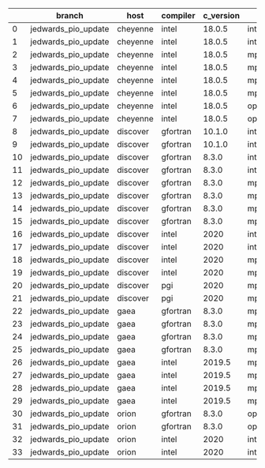 |    | branch              | host     | compiler   | c_version   | mpi      | m_version   | o_g   | os     | build   | u_pass   | u_fail   | s_pass   | s_fail   | e_pass   | e_fail   |   nuopc_pass |   nuopc_fail | hash                                                                                                                                          | modified            |
|----|---------------------|----------|------------|-------------|----------|-------------|-------|--------|---------|----------|----------|----------|----------|----------|----------|--------------|--------------|-----------------------------------------------------------------------------------------------------------------------------------------------|---------------------|
|  0 | jedwards_pio_update | cheyenne | intel      | 18.0.5      | intelmpi | 2018.4.274  | O     | Linux  | Pass    | 9033     | 0        | 49       | 0        | 80       | 0        |           50 |            0 | [artifacts](https://github.com/esmf-org/esmf-test-artifacts/tree/cheyenne/jedwards_pio_update/cheyenne/intel/18.0.5/O/intelmpi/2018.4.274)    | 02/21/2022_19:41:09 |
|  1 | jedwards_pio_update | cheyenne | intel      | 18.0.5      | intelmpi | 2018.4.274  | g     | Linux  | Pass    | 13657    | 0        | 49       | 0        | 80       | 0        |           50 |            0 | [artifacts](https://github.com/esmf-org/esmf-test-artifacts/tree/cheyenne/jedwards_pio_update/cheyenne/intel/18.0.5/g/intelmpi/2018.4.274)    | 02/21/2022_19:41:09 |
|  2 | jedwards_pio_update | cheyenne | intel      | 18.0.5      | mpiuni   | none        | O     | Linux  | Fail    | fail     | fail     | fail     | fail     | fail     | fail     |            0 |           50 | [artifacts](https://github.com/esmf-org/esmf-test-artifacts/tree/cheyenne/jedwards_pio_update/cheyenne/intel/18.0.5/O/mpiuni/none)            | 02/21/2022_19:41:09 |
|  3 | jedwards_pio_update | cheyenne | intel      | 18.0.5      | mpiuni   | none        | g     | Linux  | Fail    | fail     | fail     | fail     | fail     | fail     | fail     |            0 |           50 | [artifacts](https://github.com/esmf-org/esmf-test-artifacts/tree/cheyenne/jedwards_pio_update/cheyenne/intel/18.0.5/g/mpiuni/none)            | 02/21/2022_19:41:09 |
|  4 | jedwards_pio_update | cheyenne | intel      | 18.0.5      | mpt      | 2.19        | O     | Linux  | Pass    | 9033     | 0        | 49       | 0        | 80       | 0        |            0 |           50 | [artifacts](https://github.com/esmf-org/esmf-test-artifacts/tree/cheyenne/jedwards_pio_update/cheyenne/intel/18.0.5/O/mpt/2.19)               | 02/21/2022_19:41:09 |
|  5 | jedwards_pio_update | cheyenne | intel      | 18.0.5      | mpt      | 2.19        | g     | Linux  | Pass    | 13657    | 0        | 49       | 0        | 80       | 0        |            0 |           50 | [artifacts](https://github.com/esmf-org/esmf-test-artifacts/tree/cheyenne/jedwards_pio_update/cheyenne/intel/18.0.5/g/mpt/2.19)               | 02/21/2022_19:41:09 |
|  6 | jedwards_pio_update | cheyenne | intel      | 18.0.5      | openmpi  | 3.1.4       | O     | Linux  | Pass    | 9033     | 0        | 49       | 0        | 80       | 0        |           50 |            0 | [artifacts](https://github.com/esmf-org/esmf-test-artifacts/tree/cheyenne/jedwards_pio_update/cheyenne/intel/18.0.5/O/openmpi/3.1.4)          | 02/21/2022_19:41:09 |
|  7 | jedwards_pio_update | cheyenne | intel      | 18.0.5      | openmpi  | 3.1.4       | g     | Linux  | Pass    | 13657    | 0        | 49       | 0        | 80       | 0        |           50 |            0 | [artifacts](https://github.com/esmf-org/esmf-test-artifacts/tree/cheyenne/jedwards_pio_update/cheyenne/intel/18.0.5/g/openmpi/3.1.4)          | 02/21/2022_19:41:09 |
|  8 | jedwards_pio_update | discover | gfortran   | 10.1.0      | intelmpi | 19.1.3.304  | O     | Linux  | Pass    | 9018     | 15       | 49       | 0        | 80       | 0        |           50 |            0 | [artifacts](https://github.com/esmf-org/esmf-test-artifacts/tree/discover/jedwards_pio_update/discover/gfortran/10.1.0/O/intelmpi/19.1.3.304) | 02/21/2022_19:41:53 |
|  9 | jedwards_pio_update | discover | gfortran   | 10.1.0      | intelmpi | 19.1.3.304  | g     | Linux  | Pass    | 13642    | 15       | 49       | 0        | 80       | 0        |           50 |            0 | [artifacts](https://github.com/esmf-org/esmf-test-artifacts/tree/discover/jedwards_pio_update/discover/gfortran/10.1.0/g/intelmpi/19.1.3.304) | 02/21/2022_19:41:53 |
| 10 | jedwards_pio_update | discover | gfortran   | 8.3.0       | intelmpi | 19.1.3.304  | O     | Linux  | Pass    | 9018     | 15       | 49       | 0        | 80       | 0        |           50 |            0 | [artifacts](https://github.com/esmf-org/esmf-test-artifacts/tree/discover/jedwards_pio_update/discover/gfortran/8.3.0/O/intelmpi/19.1.3.304)  | 02/21/2022_19:41:53 |
| 11 | jedwards_pio_update | discover | gfortran   | 8.3.0       | intelmpi | 19.1.3.304  | g     | Linux  | Pass    | 13642    | 15       | 49       | 0        | 80       | 0        |           50 |            0 | [artifacts](https://github.com/esmf-org/esmf-test-artifacts/tree/discover/jedwards_pio_update/discover/gfortran/8.3.0/g/intelmpi/19.1.3.304)  | 02/21/2022_19:41:53 |
| 12 | jedwards_pio_update | discover | gfortran   | 8.3.0       | mpiuni   | none        | O     | Linux  | Fail    | fail     | fail     | fail     | fail     | fail     | fail     |            0 |           50 | [artifacts](https://github.com/esmf-org/esmf-test-artifacts/tree/discover/jedwards_pio_update/discover/gfortran/8.3.0/O/mpiuni/none)          | 02/21/2022_19:41:53 |
| 13 | jedwards_pio_update | discover | gfortran   | 8.3.0       | mpiuni   | none        | g     | Linux  | Fail    | fail     | fail     | fail     | fail     | fail     | fail     |            0 |           50 | [artifacts](https://github.com/esmf-org/esmf-test-artifacts/tree/discover/jedwards_pio_update/discover/gfortran/8.3.0/g/mpiuni/none)          | 02/21/2022_19:41:53 |
| 14 | jedwards_pio_update | discover | gfortran   | 8.3.0       | mpt      | 2.17        | O     | Linux  | Pass    | 9033     | 0        | 49       | 0        | 80       | 0        |           46 |            4 | [artifacts](https://github.com/esmf-org/esmf-test-artifacts/tree/discover/jedwards_pio_update/discover/gfortran/8.3.0/O/mpt/2.17)             | 02/21/2022_19:41:53 |
| 15 | jedwards_pio_update | discover | gfortran   | 8.3.0       | mpt      | 2.17        | g     | Linux  | Pass    | 13657    | 0        | 49       | 0        | 80       | 0        |           46 |            4 | [artifacts](https://github.com/esmf-org/esmf-test-artifacts/tree/discover/jedwards_pio_update/discover/gfortran/8.3.0/g/mpt/2.17)             | 02/21/2022_19:41:53 |
| 16 | jedwards_pio_update | discover | intel      | 2020        | intelmpi | 19.1.3.304  | O     | Linux  | Pass    | 9033     | 0        | 49       | 0        | 80       | 0        |           50 |            0 | [artifacts](https://github.com/esmf-org/esmf-test-artifacts/tree/discover/jedwards_pio_update/discover/intel/2020/O/intelmpi/19.1.3.304)      | 02/21/2022_19:41:53 |
| 17 | jedwards_pio_update | discover | intel      | 2020        | intelmpi | 19.1.3.304  | g     | Linux  | Pass    | 13657    | 0        | 49       | 0        | 80       | 0        |           50 |            0 | [artifacts](https://github.com/esmf-org/esmf-test-artifacts/tree/discover/jedwards_pio_update/discover/intel/2020/g/intelmpi/19.1.3.304)      | 02/21/2022_19:41:53 |
| 18 | jedwards_pio_update | discover | intel      | 2020        | mpt      | 2.17        | O     | Linux  | Pass    | 9033     | 0        | 49       | 0        | 80       | 0        |            0 |           50 | [artifacts](https://github.com/esmf-org/esmf-test-artifacts/tree/discover/jedwards_pio_update/discover/intel/2020/O/mpt/2.17)                 | 02/21/2022_19:41:53 |
| 19 | jedwards_pio_update | discover | intel      | 2020        | mpt      | 2.17        | g     | Linux  | Pass    | 13657    | 0        | 49       | 0        | 80       | 0        |            0 |           50 | [artifacts](https://github.com/esmf-org/esmf-test-artifacts/tree/discover/jedwards_pio_update/discover/intel/2020/g/mpt/2.17)                 | 02/21/2022_19:41:53 |
| 20 | jedwards_pio_update | discover | pgi        | 2020        | mpiuni   | none        | O     | Linux  | Fail    | fail     | fail     | fail     | fail     | fail     | fail     |            0 |           50 | [artifacts](https://github.com/esmf-org/esmf-test-artifacts/tree/discover/jedwards_pio_update/discover/pgi/2020/O/mpiuni/none)                | 02/21/2022_19:41:53 |
| 21 | jedwards_pio_update | discover | pgi        | 2020        | mpiuni   | none        | g     | Linux  | Fail    | fail     | fail     | fail     | fail     | fail     | fail     |            0 |           50 | [artifacts](https://github.com/esmf-org/esmf-test-artifacts/tree/discover/jedwards_pio_update/discover/pgi/2020/g/mpiuni/none)                | 02/21/2022_19:41:53 |
| 22 | jedwards_pio_update | gaea     | gfortran   | 8.3.0       | mpi      | 7.7.11      | O     | Unicos | Pass    | 9032     | 1        | 49       | 0        | 80       | 0        |           47 |            3 | [artifacts](https://github.com/esmf-org/esmf-test-artifacts/tree/gaea/jedwards_pio_update/gaea/gfortran/8.3.0/O/mpi/7.7.11)                   | 02/21/2022_19:42:08 |
| 23 | jedwards_pio_update | gaea     | gfortran   | 8.3.0       | mpi      | 7.7.11      | g     | Unicos | Pass    | 13656    | 1        | 49       | 0        | 80       | 0        |           47 |            3 | [artifacts](https://github.com/esmf-org/esmf-test-artifacts/tree/gaea/jedwards_pio_update/gaea/gfortran/8.3.0/g/mpi/7.7.11)                   | 02/21/2022_19:42:08 |
| 24 | jedwards_pio_update | gaea     | gfortran   | 8.3.0       | mpiuni   | none        | O     | Unicos | Fail    | fail     | fail     | fail     | fail     | fail     | fail     |            0 |           50 | [artifacts](https://github.com/esmf-org/esmf-test-artifacts/tree/gaea/jedwards_pio_update/gaea/gfortran/8.3.0/O/mpiuni/none)                  | 02/21/2022_19:42:08 |
| 25 | jedwards_pio_update | gaea     | gfortran   | 8.3.0       | mpiuni   | none        | g     | Unicos | Fail    | fail     | fail     | fail     | fail     | fail     | fail     |            0 |           50 | [artifacts](https://github.com/esmf-org/esmf-test-artifacts/tree/gaea/jedwards_pio_update/gaea/gfortran/8.3.0/g/mpiuni/none)                  | 02/21/2022_19:42:08 |
| 26 | jedwards_pio_update | gaea     | intel      | 2019.5      | mpi      | 7.7.11      | O     | Unicos | Pass    | 11878    | -113     | 49       | 0        | 80       | 0        |           47 |            3 | [artifacts](https://github.com/esmf-org/esmf-test-artifacts/tree/gaea/jedwards_pio_update/gaea/intel/2019.5/O/mpi/7.7.11)                     | 02/21/2022_19:42:08 |
| 27 | jedwards_pio_update | gaea     | intel      | 2019.5      | mpi      | 7.7.11      | g     | Unicos | Pass    | 11878    | -113     | 49       | 0        | 80       | 0        |           47 |            3 | [artifacts](https://github.com/esmf-org/esmf-test-artifacts/tree/gaea/jedwards_pio_update/gaea/intel/2019.5/g/mpi/7.7.11)                     | 02/21/2022_19:42:08 |
| 28 | jedwards_pio_update | gaea     | intel      | 2019.5      | mpiuni   | none        | O     | Unicos | Fail    | fail     | fail     | fail     | fail     | fail     | fail     |            0 |           50 | [artifacts](https://github.com/esmf-org/esmf-test-artifacts/tree/gaea/jedwards_pio_update/gaea/intel/2019.5/O/mpiuni/none)                    | 02/21/2022_19:42:08 |
| 29 | jedwards_pio_update | gaea     | intel      | 2019.5      | mpiuni   | none        | g     | Unicos | Fail    | fail     | fail     | fail     | fail     | fail     | fail     |            0 |           50 | [artifacts](https://github.com/esmf-org/esmf-test-artifacts/tree/gaea/jedwards_pio_update/gaea/intel/2019.5/g/mpiuni/none)                    | 02/21/2022_19:42:08 |
| 30 | jedwards_pio_update | orion    | gfortran   | 8.3.0       | openmpi  | 4.0.2       | O     | Linux  | Pass    | 9033     | 0        | 49       | 0        | 80       | 0        |           50 |            0 | [artifacts](https://github.com/esmf-org/esmf-test-artifacts/tree/orion/jedwards_pio_update/orion/gfortran/8.3.0/O/openmpi/4.0.2)              | 02/21/2022_19:33:18 |
| 31 | jedwards_pio_update | orion    | gfortran   | 8.3.0       | openmpi  | 4.0.2       | g     | Linux  | Pass    | 13657    | 0        | 49       | 0        | 80       | 0        |           50 |            0 | [artifacts](https://github.com/esmf-org/esmf-test-artifacts/tree/orion/jedwards_pio_update/orion/gfortran/8.3.0/g/openmpi/4.0.2)              | 02/21/2022_19:33:18 |
| 32 | jedwards_pio_update | orion    | intel      | 2020        | intelmpi | 2020.2      | O     | Linux  | Pass    | 9031     | 2        | 49       | 0        | 80       | 0        |           50 |            0 | [artifacts](https://github.com/esmf-org/esmf-test-artifacts/tree/orion/jedwards_pio_update/orion/intel/2020/O/intelmpi/2020.2)                | 02/21/2022_19:33:18 |
| 33 | jedwards_pio_update | orion    | intel      | 2020        | intelmpi | 2020.2      | g     | Linux  | Pass    | fail     | fail     | fail     | fail     | fail     | fail     |            0 |            0 | [artifacts](https://github.com/esmf-org/esmf-test-artifacts/tree/orion/jedwards_pio_update/orion/intel/2020/g/intelmpi/2020.2)                | 02/21/2022_19:33:18 |